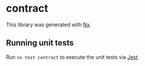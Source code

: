 # contract

This library was generated with [Nx](https://nx.dev).

## Running unit tests

Run `nx test contract` to execute the unit tests via [Jest](https://jestjs.io).
